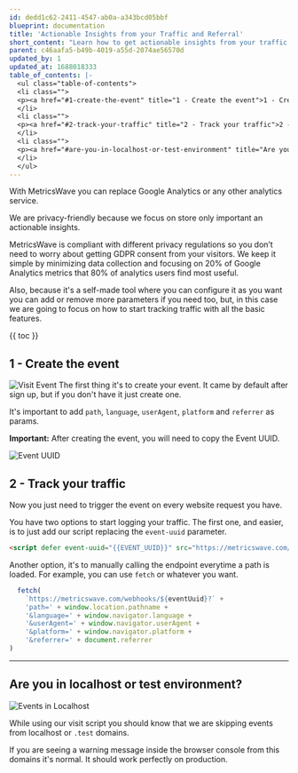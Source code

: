 ```yaml
---
id: dedd1c62-2411-4547-ab0a-a343bcd05bbf
blueprint: documentation
title: 'Actionable Insights from your Traffic and Referral'
short_content: "Learn how to get actionable insights from your traffic and referral. It's super simple and configurable."
parent: c46aafa5-b49b-4019-a55d-2074ae56570d
updated_by: 1
updated_at: 1688018333
table_of_contents: |-
  <ul class="table-of-contents">
  <li class="">
  <p><a href="#1-create-the-event" title="1 - Create the event">1 - Create the event</a></p>
  </li>
  <li class="">
  <p><a href="#2-track-your-traffic" title="2 - Track your traffic">2 - Track your traffic</a></p>
  </li>
  <li class="">
  <p><a href="#are-you-in-localhost-or-test-environment" title="Are you in localhost or test environment?">Are you in localhost or test environment?</a></p>
  </li>
  </ul>
---
```

With MetricsWave you can replace Google Analytics or any other analytics service.

We are privacy-friendly because we focus on store only important an actionable insights.

MetricsWave is compliant with different privacy regulations so you don’t need to worry about getting GDPR consent from
your visitors. We keep it simple by minimizing data collection and focusing on 20% of Google Analytics metrics that 80%
of analytics users find most useful.

Also, because it's a self-made tool where you can configure it as you want you can add or remove more parameters if you
need too, but, in this case we are going to focus on how to start tracking traffic with all the basic features.

{{ toc }}

## 1 - Create the event

![Visit Event](/images/documentation/visit_event.png)
The first thing it's to create your event. It came by default after sign up, but if you don't have it just create one.

It's important to add `path`, `language`, `userAgent`, `platform` and `referrer` as params.

**Important:** After creating the event, you will need to copy the Event UUID.

![Event UUID](/images/documentation/event_uuid.png)

## 2 - Track your traffic

Now you just need to trigger the event on every website request you have.

You have two options to start logging your traffic. The first one, and easier, is to just add our script replacing the `event-uuid` parameter.

```html
<script defer event-uuid="{{EVENT_UUID}}" src="https://metricswave.com/js/visits.js"></script>
```

Another option, it's to manually calling the endpoint everytime a path is loaded. For example, you can use `fetch` or whatever you want.

```javascript
  fetch(
    `https://metricswave.com/webhooks/${eventUuid}?` +
    'path=' + window.location.pathname +
    '&language=' + window.navigator.language +
    '&userAgent=' + window.navigator.userAgent +
    '&platform=' + window.navigator.platform +
    '&referrer=' + document.referrer
)
```

---

## Are you in localhost or test environment?

![Events in Localhost](/images/documentation/20230629075617_events_in_localhost.png)

While using our visit script you should know that we are skipping events from localhost or `.test` domains.

If you are seeing a warning message inside the browser console from this domains it's normal. It should work perfectly on production.